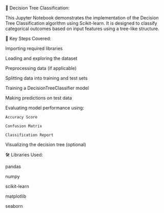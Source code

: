 🌳 Decision Tree Classification:

This Jupyter Notebook demonstrates the implementation of the Decision Tree Classification algorithm using Scikit-learn. It is designed to classify categorical outcomes based on input features using a tree-like structure.

📌 Key Steps Covered:

Importing required libraries

Loading and exploring the dataset

Preprocessing data (if applicable)

Splitting data into training and test sets

Training a DecisionTreeClassifier model

Making predictions on test data

Evaluating model performance using:

    Accuracy Score

    Confusion Matrix

    Classification Report

Visualizing the decision tree (optional)

🛠 Libraries Used:

pandas

numpy

scikit-learn

matplotlib

seaborn 
